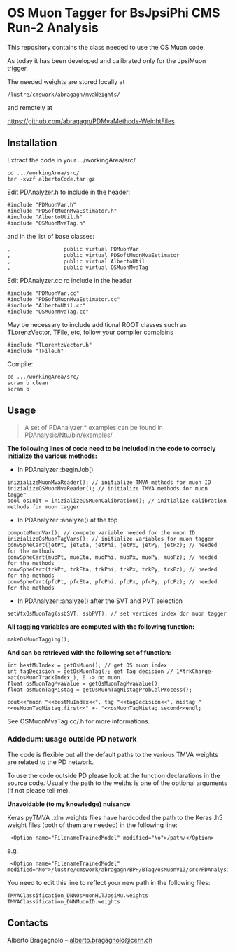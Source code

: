 # OS Muon Tagger for BsJpsiPhi CMS Run-2 Analysis

This repository contains the class needed to use the OS Muon code. 

As today it has been developed and calibrated only for the JpsiMuon trigger.

The needed weights are stored locally at 

```
/lustre/cmswork/abragagn/mvaWeights/
```

and remotely at

https://github.com/abragagn/PDMvaMethods-WeightFiles

## Installation

Extract the code in your .../workingArea/src/

```
cd .../workingArea/src/
tar -xvzf albertoCode.tar.gz
```
Edit PDAnalyzer.h to include in the header:

```
#include "PDMuonVar.h"
#include "PDSoftMuonMvaEstimator.h"
#include "AlbertoUtil.h"
#include "OSMuonMvaTag.h"
```

and in the list of base classes:

```
,                 public virtual PDMuonVar
,                 public virtual PDSoftMuonMvaEstimator
,                 public virtual AlbertoUtil
,                 public virtual OSMuonMvaTag
```

Edit PDAnalyzer.cc ro include in the header
```
#include "PDMuonVar.cc"
#include "PDSoftMuonMvaEstimator.cc"
#include "AlbertoUtil.cc"
#include "OSMuonMvaTag.cc"
```

May be necessary to include additional ROOT classes such as TLorenzVector, TFile, etc, follow your compiler complains
```
#include "TLorentzVector.h"
#include "TFile.h"
```

Compile:

```
cd .../workingArea/src/
scram b clean
scram b
```

## Usage

> A set of PDAnalyzer.* examples can be found in PDAnalysis/Ntu/bin/examples/


**The following lines of code need to be included in the code to correcly initialize the various methods:**

* In PDAnalyzer::beginJob() 
```
inizializeMuonMvaReader(); // initialize TMVA methods for muon ID
inizializeOSMuonMvaReader(); // initialize TMVA methods for muon tagger
bool osInit = inizializeOSMuonCalibration(); // initialize calibration methods for muon tagger
```
* In PDAnalyzer::analyze() at the top
```
computeMuonVar(); // compute variable needed for the muon ID
inizializeOsMuonTagVars(); // initialize variables for muon tagger 
convSpheCart(jetPt, jetEta, jetPhi, jetPx, jetPy, jetPz); // needed for the methods
convSpheCart(muoPt, muoEta, muoPhi, muoPx, muoPy, muoPz); // needed for the methods
convSpheCart(trkPt, trkEta, trkPhi, trkPx, trkPy, trkPz); // needed for the methods
convSpheCart(pfcPt, pfcEta, pfcPhi, pfcPx, pfcPy, pfcPz); // needed for the methods
```

* In PDAnalyzer::analyze() after the SVT and PVT selection
```
setVtxOsMuonTag(ssbSVT, ssbPVT); // set vertices index dor muon tagger
```

**All tagging variables are computed with the following function:**

```
makeOsMuonTagging();
```
**And can be retrieved with the following set of function:**
```
int bestMuIndex = getOsMuon(); // get OS muon index
int tagDecision = getOsMuonTag(); get Tag decision // 1*trkCharge->at(osMuonTrackIndex_), 0 -> no muon.
float osMuonTagMvaValue = getOsMuonTagMvaValue();
float osMuonTagMistag = getOsMuonTagMistagProbCalProcess();

cout<<"muon "<<bestMuIndex<<", tag "<<tagDecision<<", mistag "<<osMuonTagMistag.first<<" +- "<<osMuonTagMistag.second<<endl;

```

See OSMuonMvaTag.cc/.h for more informations. 

### Addedum: usage outside PD network

The code is flexible but all the default paths to the various TMVA weights are related to the PD network.

To use the code outside PD please look at the function declarations in the source code. Usually the path to the weiths is one of the optional arguments (if not please tell me).

**Unavoidable (to my knowledge) nuisance**

Keras pyTMVA .xlm weights files have hardcoded the path to the Keras .h5 weight files (both of them are needed) in the following line:
```
 <Option name="FilenameTrainedModel" modified="No">/path/</Option>
```

e.g.

```
 <Option name="FilenameTrainedModel" modified="No">/lustre/cmswork/abragagn/BPH/BTag/osMuonV13/src/PDAnalysis/Ntu/bin/mvaTraining/dataset/weights/TrainedModel_DNNOsMuonHLTJpsiMu.h5Option>
```

You need to edit this line to reflect your new path in the following files:
```
TMVAClassification_DNNOsMuonHLTJpsiMu.weights
TMVAClassification_DNNMuonID.weights
```


## Contacts

Alberto Bragagnolo – alberto.bragagnolo@cern.ch
